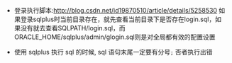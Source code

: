 - 登录执行脚本:http://blog.csdn.net/id19870510/article/details/5258530
如果登录sqlplus时当前目录存在，就先查看当前目录下是否存在login.sql，如果没有就去查看SQLPATH/login.sql，而ORACLE_HOME/sqlplus/admin/glogin.sql则是对全局都有效的配置设置

- 使用 sqlplus 执行 sql 的时候, sql 语句末尾一定要有分号`;` 否者执行出错

